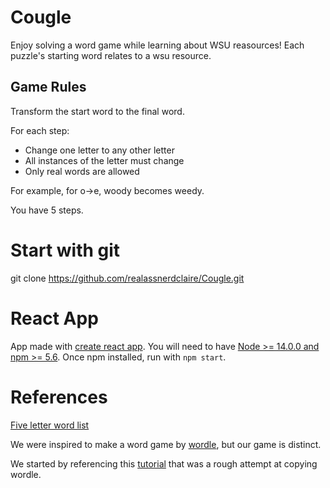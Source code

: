 # Cougle

Enjoy solving a word game while learning about WSU reasources! Each puzzle's starting word relates to a wsu resource.

## Game Rules
Transform the start word to the final word.

For each step:
* Change one letter to any other letter
* All instances of the letter must change
* Only real words are allowed

For example, for o->e, woody becomes weedy.     
 
You have 5 steps.

# Start with git 
git clone https://github.com/realassnerdclaire/Cougle.git

# React App
App made with [create react app](https://create-react-app.dev/).  You will need to have [Node >= 14.0.0 and npm >= 5.6](https://nodejs.org/en/). Once npm installed, run with `npm start`.

# References
[Five letter word list](https://www-cs-faculty.stanford.edu/~knuth/sgb-words.txt)

We were inspired to make a word game by [wordle](https://www.nytimes.com/games/wordle/index.html), but our game is distinct.

We started by referencing this [tutorial](https://www.youtube.com/watch?v=BE25Mf8t5DE&t=0s) that was a rough attempt at copying wordle.
